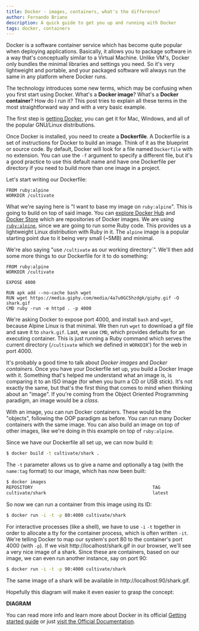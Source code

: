 ```yaml
---
title: Docker - images, containers, what's the difference?
author: Fernando Briano
description: A quick guide to get you up and running with Docker
tags: docker, containers
---
```

Docker is a software container service which has become quite popular when deploying applications. Basically, it allows you to package software in a way that's conceptually similar to a Virtual Machine. Unlike VM's, Docker only bundles the minimal libraries and settings you need. So it's very lightweight and portable, and your packaged software will always run the same in any platform where Docker runs.

The technology introduces some new terms, which may be confusing when you first start using Docker. What's a **Docker image**? What's a **Docker container**? How do I run it? This post tries to explain all these terms in the most straightforward way and with a very basic example.

The first step is [getting Docker](https://www.docker.com/get-docker), you can get it for Mac, Windows, and all of the popular GNU/Linux distributions.

Once Docker is installed, you need to create a **Dockerfile**. A Dockerfile is a set of instructions for Docker to build an image. Think of it as the blueprint or source code. By default, Docker will look for a file named `Dockerfile` with no extension. You can use the `-f` argument to specify a different file, but it's a good practice to use this default name and have one Dockerfile per directory if you need to build more than one image in a project.

Let's start writing our Dockerfile:

```
FROM ruby:alpine
WORKDIR /cultivate
```

What we're saying here is "I want to base my image on `ruby:alpine`". This is going to build on top of said image. You can [explore Docker Hub](https://hub.docker.com/explore/) and [Docker Store](https://store.docker.com/) which are repositories of Docker images. We are using [`ruby:alpine`](https://hub.docker.com/_/ruby/), since we are going to run some Ruby code. This provides us a lightweight Linux distribution with Ruby in it. The `alpine` image is a popular starting point due to it being very small (~5MB) and minimal.

We're also saying "use `/cultivate` as our working directory`". We'll then add some more things to our Dockerfile for it to do something:

```
FROM ruby:alpine
WORKDIR /cultivate

EXPOSE 4000

RUN apk add --no-cache bash wget
RUN wget https://media.giphy.com/media/4a7u0GC5hzdgk/giphy.gif -O shark.gif
CMD ruby -run -e httpd . -p 4000
```

We're asking Docker to expose port 4000, and install `bash` and `wget`, because Alpine Linux is that minimal. We then run `wget` to download a gif file and save it to `shark.gif`. Last, we use `CMD`, which provides defaults for an executing container. This is just running a Ruby command which serves the current directory (`/cultivate` which we defined in `WORKDIR`') for the web in port 4000.

It's probably a good time to talk about *Docker images* and *Docker containers*. Once you have your Dockerfile set up, you build a Docker Image with it. Something that's helped me understand what an image is, is comparing it to an ISO image (for when you burn a CD or USB stick). It's not exactly the same, but that's the first thing that comes to mind when thinking about an "image". If you're coming from the Object Oriented Programming paradigm, an image would be a *class*.

With an image, you can run Docker containers. These would be the "objects", following the OOP paradigm as before. You can run many Docker containers with the same image. You can also build an image on top of other images, like we're doing in this example on top of `ruby:alpine`.

Since we have our Dockerfile all set up, we can now build it:

```bash
$ docker build -t cultivate/shark .
```

The `-t` parameter allows us to give a name and optionally a tag (with the `name:tag` format) to our image, which has now been built:

```bash
$ docker images
REPOSITORY                                             TAG                   IMAGE ID            CREATED             SIZE
cultivate/shark                                        latest                bfdc7a404c0e        3 seconds ago       59MB
```

So now we can run a container from this image using its ID:

```bash
$ docker run -i -t -p 80:4000 cultivate/shark
```
For interactive processes (like a shell), we have to use `-i` `-t` together in order to allocate a tty for the container process, which is often written `-it`. We're telling Docker to map our system's port 80 to the container's port 4000 (with `-p`). If we visit http://localhost/shark.gif in our browser, we'll see a very nice image of a shark. Since these are containers, based on our image, we can even run another instance, say on port 90:

```bash
$ docker run -i -t -p 90:4000 cultivate/shark
```

The same image of a shark will be available in http://localhost:90/shark.gif.

Hopefully this diagram will make it even easier to grasp the concept:

**DIAGRAM**

You can read more info and learn more about Docker in its official [Getting started guide](https://docs.docker.com/get-started/) or just [visit the Official Documentation](https://docs.docker.com/).
